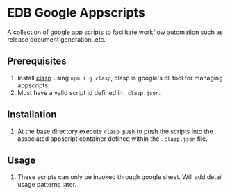 # EDB Google Appscripts

A collection of google app scripts to facilitate workflow automation such as release 
document generation..etc.

## Prerequisites

1. Install [clasp](https://github.com/google/clasp) using `npm i g clasp`, clasp is google's cli tool for managing appscripts.
1. Must have a valid script id defined in `.clasp.json`.

## Installation

1. At the base directory execute `clasp push` to push the scripts into the associated appscript container defined within the `.clasp.json` file. 

## Usage

1. These scripts can only be invoked through google sheet.  Will add detail usage patterns later.


